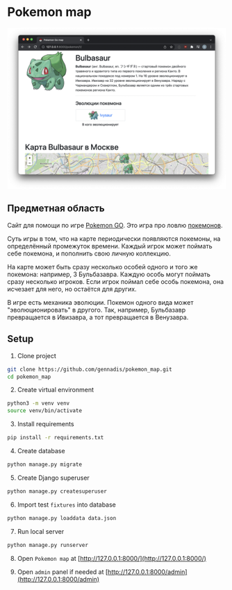# Pokemon map

![screenshot](Screenshot.png)

## Предметная область
Сайт для помощи по игре [Pokemon GO](https://www.pokemongo.com/en-us/). Это игра про ловлю [покемонов](https://ru.wikipedia.org/wiki/%D0%9F%D0%BE%D0%BA%D0%B5%D0%BC%D0%BE%D0%BD).

Суть игры в том, что на карте периодически появляются покемоны, на определённый промежуток времени. Каждый игрок может поймать себе покемона, и пополнить свою личную коллекцию.

На карте может быть сразу несколько особей одного и того же покемона: например, 3 Бульбазавра. Каждую особь могут поймать сразу несколько игроков. Если игрок поймал себе особь покемона, она исчезает для него, но остаётся для других.

В игре есть механика эволюции. Покемон одного вида может "эволюционировать" в другого. Так, например, Бульбазавр превращается в Ивизавра, а тот превращается в Венузавра.


## Setup
1. Clone project
```bash
git clone https://github.com/gennadis/pokemon_map.git
cd pokemon_map
```

2. Create virtual environment
```bash
python3 -m venv venv
source venv/bin/activate
```

3. Install requirements
```bash
pip install -r requirements.txt
```

4. Create database
```bash
python manage.py migrate
```

5. Create Django superuser
```bash
python manage.py createsuperuser
```

6. Import test `fixtures` into database
```bash
python manage.py loaddata data.json
```

7. Run local server
```bash
python manage.py runserver
```

8. Open `Pokemon map` at [http://127.0.0.1:8000/](http://127.0.0.1:8000/)

9. Open `admin` panel if needed at [http://127.0.0.1:8000/admin](http://127.0.0.1:8000/admin)